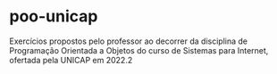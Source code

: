 # poo-unicap
Exercícios propostos pelo professor ao decorrer da disciplina de Programação Orientada a Objetos do curso de Sistemas para Internet, ofertada pela UNICAP em 2022.2

